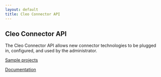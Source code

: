 ```yaml
---
layout: default
title: Cleo Connector API
---
```

## Cleo Connector API

The Cleo Connector API allows new connector technologies to be plugged in, configured, and used by the administrator.

[Sample projects](SampleProjects.html)

[Documentation](https://s3-us-west-1.amazonaws.com/cleo.github.io/apidocs/5.5.0.10/index.html)
